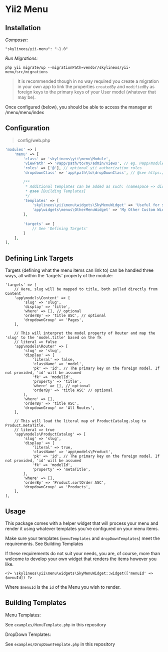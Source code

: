 # Yii2 Menu

## Installation

*Composer:*

`"skylineos/yii-menu": "~1.0"`

*Run Migrations:*

`php yii migrate/up --migrationPath=vendor/skylineos/yii-menu/src/migrations`

> It is recommended though in no way required you create a migration in your own app to link the 
> properties `createdBy` and `modifiedBy` as foreign keys to the primary keys of your User model 
> (whatever that may be).

Once configured (below), you should be able to access the manager at /menu/menu/index



## Configuration

> config/web.php

```php
'modules' => [
    'menu' => [
        'class' => 'skylineos\yii\menu\Module',
        'viewPath' => '@app/path/to/my/admin/views', // eg. @app/modules/cms/views. The system looks for [menu|menu-item] folders
        'roles' => ['@'], // optional yii authorization roles
        'dropdownClass' => 'app\path\to\dropDownClass', // @see https://www.yiiframework.com/extension/yiisoft/yii2-bootstrap4/doc/api/2.0/yii-bootstrap4-dropdown

        /**
         * Additional templates can be added as such: (namespace => display/friendly name)
         * @see [Building Templates]
         */
        'templates' => [
            'skylineos\yii\menu\widgets\SkyMenuWidget' => 'Useful for simple demo',
            'app\widgets\menus\OtherMenuWidget' => 'My Other Custom Widget',
        ],
        
        'targets' => [
            // See 'Defining Targets'
        ]
    ],
],
```

## Defining Link Targets

Targets (defining what the menu items can link to) can be handled three ways, all within the 'targets' property of the 
module:

```
'targets' => [
    // Here, slug will be mapped to title, both pulled directly from Content
    'app\models\Content' => [
        'slug' => 'slug',
        'display' => 'title',
        'where' => [], // optional
        'orderBy' => 'title ASC', // optional
        'dropdownGroup' => 'Pages',
    ],

    // This will interpret the model property of Router and map the 'slug' to the 'model.title' based on the fk
    // literal => false
    'app\models\Router' => [
        'slug' => 'slug',
        'display' => [
            'literal' => false,
            'className' => 'model',
            'pk' => 'id', // The primary key on the foreign model. If not provided, 'id' will be assumed
            'fk' => 'modelId',
            'property' => 'title',
            'where' => [], // optional
            'orderBy' => 'title ASC' // optional
        ],
        'where' => [],
        'orderBy' => 'title ASC',
        'dropdownGroup' => 'All Routes',
    ],

    // This will load the literal map of ProductCatalog.slug to Product.metaTitle.
    // literal => true
    'app\models\ProductCatalog' => [
        'slug' => 'slug',
        'display' => [
            'literal' => true,
            'className' => 'app\models\Product',
            'pk' => 'id', // The primary key on the foreign model. If not provided, 'id' will be assumed
            'fk' => 'modelId',
            'property' => 'metaTitle',
        ],
        'where' => [],
        'orderBy' => 'Product.sortOrder ASC',
        'dropdownGroup' => 'Products',
    ],
],
```

## Usage

This package comes with a helper widget that will process your menu and render it using whatever templates 
you've configured on your menu items.

Make sure your templates (`menuTemplates` and `dropDownTemplates`) meet the requirements. See Building Templates

If these requirements do not suit your needs, you are, of course, more than welcome to develop your own widget that 
renders the items however you like.

`<?= \skylineos\yii\menu\widgets\SkyMenuWidget::widget(['menuId' => $menuId]) ?>`

Where `$menuId` is the `id` of the Menu you wish to render.

## Building Templates

Menu Templates:

See `examples/MenuTemplate.php` in this repository

DropDown Templates:

See `examples/DropDownTemplate.php` in this repository
